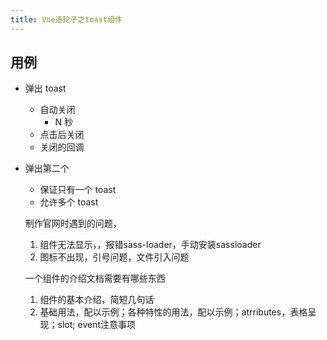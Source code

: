 ```yaml
---
title: Vue造轮子之toast组件
---
```


## 用例

- 弹出 toast
  - 自动关闭
    - N 秒
  - 点击后关闭
  - 关闭的回调
- 弹出第二个
  - 保证只有一个 toast
  - 允许多个 toast
  
  制作官网时遇到的问题，
  1. 组件无法显示，，报错sass-loader，手动安装sassloader
  2. 图标不出现，引号问题，文件引入问题
  
  一个组件的介绍文档需要有哪些东西
  1. 组件的基本介绍，简短几句话
  2. 基础用法，配以示例；各种特性的用法，配以示例；atrributes，表格呈现；slot; event注意事项
  
